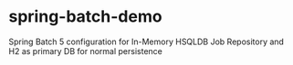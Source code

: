 # spring-batch-demo
Spring Batch 5 configuration for In-Memory HSQLDB Job Repository and H2 as primary DB for normal persistence
